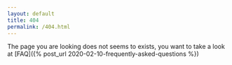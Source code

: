 ```yaml
---
layout: default
title: 404
permalink: /404.html
---
```


The page you are looking does not seems to exists, you want to take a look at [FAQ]({% post_url 2020-02-10-frequently-asked-questions %})